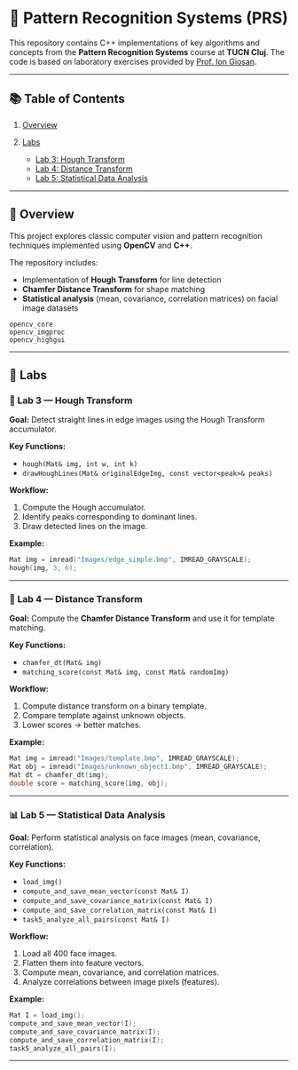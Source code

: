# 🧠 Pattern Recognition Systems (PRS)

This repository contains C++ implementations of key algorithms and concepts from the **Pattern Recognition Systems** course at **TUCN Cluj**.
The code is based on laboratory exercises provided by [Prof. Ion Giosan](https://users.utcluj.ro/~igiosan/Resources/PRS/PRS_labs.pdf).

---

## 📚 Table of Contents

1. [Overview](#overview)
2. [Labs](#labs)

   * [Lab 3: Hough Transform](#lab-3-hough-transform)
   * [Lab 4: Distance Transform](#lab-4-distance-transform)
   * [Lab 5: Statistical Data Analysis](#lab-5-statistical-data-analysis)
 
---

## 🧩 Overview

This project explores classic computer vision and pattern recognition techniques implemented using **OpenCV** and **C++**.

The repository includes:

* Implementation of **Hough Transform** for line detection
* **Chamfer Distance Transform** for shape matching
* **Statistical analysis** (mean, covariance, correlation matrices) on facial image datasets

 
```
opencv_core
opencv_imgproc
opencv_highgui
```

---

## 🔬 Labs

### 🧮 Lab 3 — Hough Transform

**Goal:** Detect straight lines in edge images using the Hough Transform accumulator.

**Key Functions:**

* `hough(Mat& img, int w, int k)`
* `drawHoughLines(Mat& originalEdgeImg, const vector<peak>& peaks)`

**Workflow:**

1. Compute the Hough accumulator.
2. Identify peaks corresponding to dominant lines.
3. Draw detected lines on the image.

**Example:**

```cpp
Mat img = imread("Images/edge_simple.bmp", IMREAD_GRAYSCALE);
hough(img, 3, 6);
```

---

### 🧭 Lab 4 — Distance Transform

**Goal:** Compute the **Chamfer Distance Transform** and use it for template matching.

**Key Functions:**

* `chamfer_dt(Mat& img)`
* `matching_score(const Mat& img, const Mat& randomImg)`

**Workflow:**

1. Compute distance transform on a binary template.
2. Compare template against unknown objects.
3. Lower scores → better matches.

**Example:**

```cpp
Mat img = imread("Images/template.bmp", IMREAD_GRAYSCALE);
Mat obj = imread("Images/unknown_object1.bmp", IMREAD_GRAYSCALE);
Mat dt = chamfer_dt(img);
double score = matching_score(img, obj);
```

---

### 📊 Lab 5 — Statistical Data Analysis

**Goal:** Perform statistical analysis on face images (mean, covariance, correlation).

**Key Functions:**

* `load_img()`
* `compute_and_save_mean_vector(const Mat& I)`
* `compute_and_save_covariance_matrix(const Mat& I)`
* `compute_and_save_correlation_matrix(const Mat& I)`
* `task5_analyze_all_pairs(const Mat& I)`

**Workflow:**

1. Load all 400 face images.
2. Flatten them into feature vectors.
3. Compute mean, covariance, and correlation matrices.
4. Analyze correlations between image pixels (features).

**Example:**

```cpp
Mat I = load_img();
compute_and_save_mean_vector(I);
compute_and_save_covariance_matrix(I);
compute_and_save_correlation_matrix(I);
task5_analyze_all_pairs(I);
```

---
 
